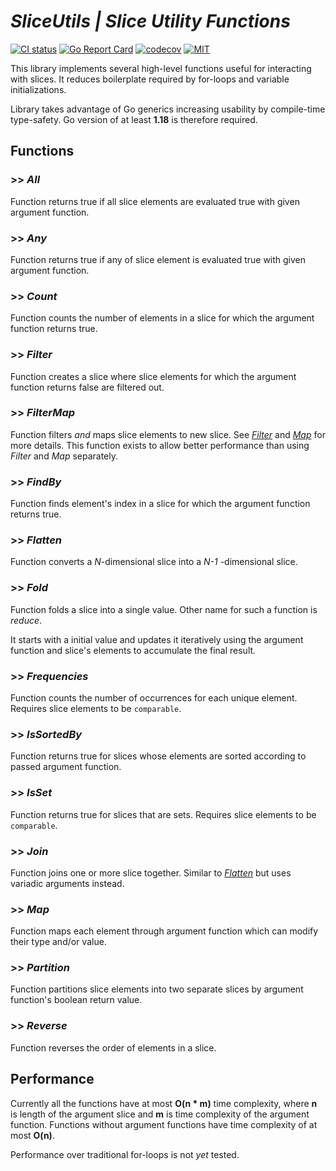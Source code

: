 # **_SliceUtils | Slice Utility Functions_**

[![CI status](https://github.com/kauppie/sliceutils/actions/workflows/go.yml/badge.svg?branch=main)](https://github.com/kauppie/sliceutils/actions/workflows/go.yml)
[![Go Report Card](https://goreportcard.com/badge/github.com/kauppie/sliceutils)](https://goreportcard.com/report/github.com/kauppie/sliceutils)
[![codecov](https://codecov.io/gh/kauppie/sliceutils/branch/main/graph/badge.svg)](https://codecov.io/gh/kauppie/sliceutils)
[![MIT](https://img.shields.io/badge/license-MIT-blue.svg)](https://github.com/kauppie/sliceutils/blob/main/LICENSE)

This library implements several high-level functions useful for interacting with slices. It reduces boilerplate required by for-loops and variable initializations.

Library takes advantage of Go generics increasing usability by compile-time type-safety. Go version of at least **1.18** is therefore required.

## Functions

### >> _All_

Function returns true if all slice elements are evaluated true with given argument function.

### >> _Any_

Function returns true if any of slice element is evaluated true with given argument function.

### >> _Count_

Function counts the number of elements in a slice for which the argument function returns true.

### >> _Filter_

Function creates a slice where slice elements for which the argument function returns false are filtered out.

### >> _FilterMap_

Function filters _and_ maps slice elements to new slice. See [_Filter_](#filter) and [_Map_](#map) for more details. This function exists to allow better performance than using _Filter_ and _Map_ separately.

### >> _FindBy_

Function finds element's index in a slice for which the argument function returns true.

### >> _Flatten_

Function converts a _N_-dimensional slice into a _N-1_ -dimensional slice.

### >> _Fold_

Function folds a slice into a single value. Other name for such a function is _reduce_.

It starts with a initial value and updates it iteratively using the argument function and slice's elements to accumulate the final result.

### >> _Frequencies_

Function counts the number of occurrences for each unique element. Requires slice elements to be `comparable`.

### >> _IsSortedBy_

Function returns true for slices whose elements are sorted according to passed argument function.

### >> _IsSet_

Function returns true for slices that are sets. Requires slice elements to be `comparable`.

### >> _Join_

Function joins one or more slice together. Similar to [_Flatten_](#flatten) but uses variadic arguments instead.

### >> _Map_

Function maps each element through argument function which can modify their type and/or value.

### >> _Partition_

Function partitions slice elements into two separate slices by argument function's boolean return value.

### >> _Reverse_

Function reverses the order of elements in a slice.

## Performance

Currently all the functions have at most **O(n \* m)** time complexity, where **n** is length of the argument slice and **m** is time complexity of the argument function. Functions without argument functions have time complexity of at most **O(n)**.

Performance over traditional for-loops is not _yet_ tested.
